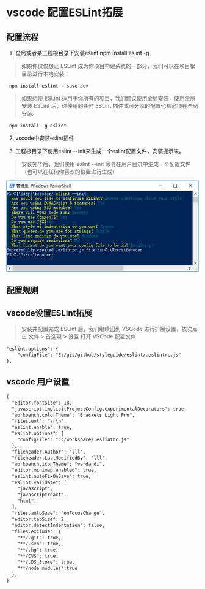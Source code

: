 # vscode 配置ESLint拓展

## 配置流程

1. 全局或者某工程根目录下安装eslint npm install eslint -g
> 如果你仅仅想让 ESLint 成为你项目构建系统的一部分，我们可以在项目根目录进行本地安装：
 ``` 
  npm install eslint --save-dev
 ```

> 如果想使 ESLint 适用于你所有的项目，我们建议使用全局安装，使用全局安装 ESLint 后，你使用的任何 ESLint 插件或可分享的配置也都必须在全局安装。 
 ``` 
  npm install -g eslint
```

2. vscode中安装eslint插件

3. 工程根目录下使用eslint --init来生成一个eslint配置文件，安装提示来。
> 安装完毕后，我们使用 eslint --init 命令在用户目录中生成一个配置文件（也可以在任何你喜欢的位置进行生成）

![配置图片](./init.png)

## 配置规则


## vscode设置ESLint拓展
> 安装并配置完成 ESLint 后，我们继续回到 VSCode 进行扩展设置，依次点击 文件 > 首选项 > 设置 打开 VSCode 配置文件
```
"eslint.options": {
    "configFile": "E:/git/github/styleguide/eslint/.eslintrc.js"
},
```




## vscode 用户设置
```
{
  "editor.fontSize": 18,
  "javascript.implicitProjectConfig.experimentalDecorators": true,
  "workbench.colorTheme": "Brackets Light Pro",
  "files.eol": "\r\n",  
  "eslint.enable": true,  
  "eslint.options": {
    "configFile": "C:/workspace/.eslintrc.js"
  },  
  "fileheader.Author": "lll",
  "fileheader.LastModifiedBy": "lll",
  "workbench.iconTheme": "verdandi",
  "editor.minimap.enabled": true,
  "eslint.autoFixOnSave": true,
  "eslint.validate": [
    "javascript",
    "javascriptreact",
    "html",
  ],
  "files.autoSave": "onFocusChange",
  "editor.tabSize": 2,
  "editor.detectIndentation": false,
  "files.exclude": {
    "**/.git": true,
    "**/.svn": true,
    "**/.hg": true,
    "**/CVS": true,
    "**/.DS_Store": true,
    "**/node_modules":true
  },  
}
```

